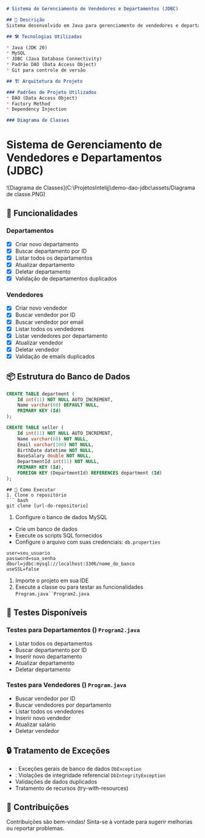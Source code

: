 ``` markdown
# Sistema de Gerenciamento de Vendedores e Departamentos (JDBC)

## 📝 Descrição
Sistema desenvolvido em Java para gerenciamento de vendedores e departamentos, utilizando JDBC para persistência de dados. O projeto implementa um CRUD (Create, Read, Update, Delete) completo para ambas as entidades, com tratamento de integridade referencial e validações de dados.

## 🛠 Tecnologias Utilizadas

* Java (JDK 20)
* MySQL
* JDBC (Java Database Connectivity)
* Padrão DAO (Data Access Object)
* Git para controle de versão

## 🏗 Arquitetura do Projeto

### Padrões de Projeto Utilizados
* DAO (Data Access Object)
* Factory Method
* Dependency Injection

### Diagrama de Classes
```
# Sistema de Gerenciamento de Vendedores e Departamentos (JDBC)

![Diagrama de Classes](C:\ProjetosIntelijj\demo-dao-jdbc\assets/Diagrama de classe.PNG)

## 🔧 Funcionalidades

### Departamentos
- [x] Criar novo departamento
- [x] Buscar departamento por ID
- [x] Listar todos os departamentos
- [x] Atualizar departamento
- [x] Deletar departamento
- [x] Validação de departamentos duplicados

### Vendedores
- [x] Criar novo vendedor
- [x] Buscar vendedor por ID
- [x] Buscar vendedor por email
- [x] Listar todos os vendedores
- [x] Listar vendedores por departamento
- [x] Atualizar vendedor
- [x] Deletar vendedor
- [x] Validação de emails duplicados

## 📦 Estrutura do Banco de Dados

```sql
CREATE TABLE department (
    Id int(11) NOT NULL AUTO_INCREMENT,
    Name varchar(60) DEFAULT NULL,
    PRIMARY KEY (Id)
);

CREATE TABLE seller (
    Id int(11) NOT NULL AUTO_INCREMENT,
    Name varchar(60) NOT NULL,
    Email varchar(100) NOT NULL,
    BirthDate datetime NOT NULL,
    BaseSalary double NOT NULL,
    DepartmentId int(11) NOT NULL,
    PRIMARY KEY (Id),
    FOREIGN KEY (DepartmentId) REFERENCES department (Id)
);
```
```
## 🚀 Como Executar
1. Clone o repositório
``` bash
git clone [url-do-repositorio]
```
1. Configure o banco de dados MySQL

- Crie um banco de dados
- Execute os scripts SQL fornecidos
- Configure o arquivo com suas credenciais: `db.properties`
``` properties
user=seu_usuario
password=sua_senha
dburl=jdbc:mysql://localhost:3306/nome_do_banco
useSSL=false
```
1. Importe o projeto em sua IDE
2. Execute a classe ou para testar as funcionalidades `Program.java``Program2.java`

## 🧪 Testes Disponíveis
### Testes para Departamentos () `Program2.java`
- Listar todos os departamentos
- Buscar departamento por ID
- Inserir novo departamento
- Atualizar departamento
- Deletar departamento

### Testes para Vendedores () `Program.java`
- Buscar vendedor por ID
- Buscar vendedores por departamento
- Listar todos os vendedores
- Inserir novo vendedor
- Atualizar salário
- Deletar vendedor

## 🔒 Tratamento de Exceções
- : Exceções gerais de banco de dados `DbException`
- : Violações de integridade referencial `DbIntegrityException`
- Validações de dados duplicados
- Tratamento de recursos (try-with-resources)

## 👥 Contribuições
Contribuições são bem-vindas! Sinta-se à vontade para sugerir melhorias ou reportar problemas.
